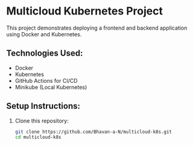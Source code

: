 # Multicloud Kubernetes Project  

This project demonstrates deploying a frontend and backend application using Docker and Kubernetes.  

## **Technologies Used:**  
- Docker  
- Kubernetes  
- GitHub Actions for CI/CD  
- Minikube (Local Kubernetes)  

## **Setup Instructions:**  
1. Clone this repository:  
   ```bash
   git clone https://github.com/Bhavan-a-N/multicloud-k8s.git  
   cd multicloud-k8s  
